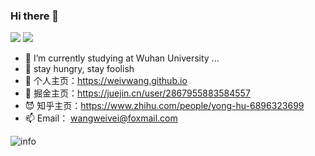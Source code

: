 ### Hi there 👋
![](https://visitor-badge.glitch.me/badge?page_id=weivwang.readme)
[![](https://img.shields.io/badge/macOS-Hackintosh-292e33?style=flat-square&logo=apple&logoColor=ffffff)](https://www.tonymacx86.com/)

 - 🔭 I’m currently studying at Wuhan University ...
 - 👯 stay hungry, stay foolish
 - 💬 个人主页：https://weivwang.github.io
 - 🤔 掘金主页：https://juejin.cn/user/2867955883584557
 - 😈 知乎主页：https://www.zhihu.com/people/yong-hu-6896323699
 - 📫 Email：  wangweivei@foxmail.com

![info](https://github-readme-stats.vercel.app/api?username=weivwang&show_icons=true&count_private=true&hide=prs&theme=chartreuse-dark )
<!--
**weivwang/weivwang** is a ✨ _special_ ✨ repository because its `README.md` (this file) appears on your GitHub profile.

Here are some ideas to get you started:


-  I’m looking to collaborate on ...
- 🤔 I’m looking for help with ...
- 💬 Ask me about ...
- 📫 How to reach me: ...
- 😄 Pronouns: ...

-->
